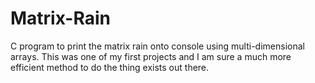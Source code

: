 # Matrix-Rain
C program to print the matrix rain onto console using multi-dimensional arrays. This was one of my first projects and I am sure a much more efficient method to do the thing exists out there.
